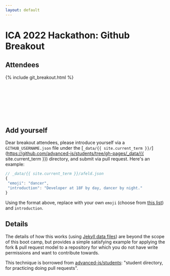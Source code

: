 ```yaml
---
layout: default
---
```


# ICA 2022 Hackathon: Github Breakout

## Attendees

{% include git_breakout.html %}

<br>
<br>
<br>
<br>
<br>
<br>

## Add yourself

Dear breakout attendees, please introduce yourself via a `GITHUB_USERNAME.json` file under the [`_data/{{ site.current_term }}/`](https://github.com/advanced-js/students/tree/gh-pages/_data/{{ site.current_term }}) directory, and submit via pull request. Here's an example:

```javascript
// _data/{{ site.current_term }}/afeld.json
{
 "emoji": "dancer",
 "introduction": "Developer at 18F by day, dancer by night."
}
```

Using the format above, replace with your own `emoji` (choose from [this list](http://www.emoji-cheat-sheet.com/)) and `introduction`.


## Details

The details of how this works (using [Jekyll data files](https://jekyllrb.com/docs/datafiles/)) are beyond the scope of this boot camp, but provides a simple satisfying example for applying the fork & pull request model to a repository for which you do not have write permissions and want to contribute towards.

This technique is borrowed from [advanced-js/students](https://github.com/advanced-js/students): "student directory, for practicing doing pull requests".
